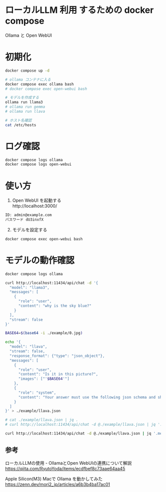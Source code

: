 # ローカルLLM 利用 するための docker compose
Ollama と Open WebUI  

# 初期化
```bash
docker compose up -d

# ollama コンテナに入る
docker compose exec ollama bash
# docker compose exec open-webui bash

# モデルを作成する
ollama run llama3
# ollama run gemma
# ollama run llava

# ホスト名確認
cat /etc/hosts
```

# ログ確認
```bash
docker compose logs ollama
docker compose logs open-webui
```


# 使い方

1. Open WebUI を起動する  
http://localhost:3000/  
```bash
ID: admin@example.com
パスワード dU3inxfX
```

2. モデルを設定する

```bash
docker compose exec open-webui bash

```

# モデルの動作確認
```bash
docker compose logs ollama

curl http://localhost:11434/api/chat -d '{
  "model": "llama3",
  "messages": [
    {
      "role": "user",
      "content": "why is the sky blue?"
    }
  ],
  "stream": false
}'

```

```bash
BASE64=$(base64 -i ./example/0.jpg)

echo '{
  "model": "llava",
  "stream": false,
  "response_format": {"type": "json_object"},
  "messages": [
    {
      "role": "user",
      "content": "Is it in this picture?",
      "images": ["'$BASE64'"]
    },
    {
      "role": "system",
      "content": "Your answer must use the following json schema and should not contain any additional characters.: {\"message\": \"Write a description of the content\",\"items\": [\"element\"]}"
    }
  ]
}' > ./example/llava.json

# cat ./example/llava.json | jq .
# curl http://localhost:11434/api/chat -d @./example/llava.json | jq '.message.content' | sed -e 's/^"//' -e 's/\"$//' > ./example/out.json

curl http://localhost:11434/api/chat -d @./example/llava.json | jq '.message.content' > ./example/out.json
```

## 参考

ローカルLLMの使用 - OllamaとOpen WebUIの連携について解説  
https://qiita.com/RyutoYoda/items/ecdfbef8c73aae64aa45

Apple Silicon(M3) Macで Ollama を動かしてみた  
https://zenn.dev/mori2_jp/articles/a6b3b4ba17ac01
